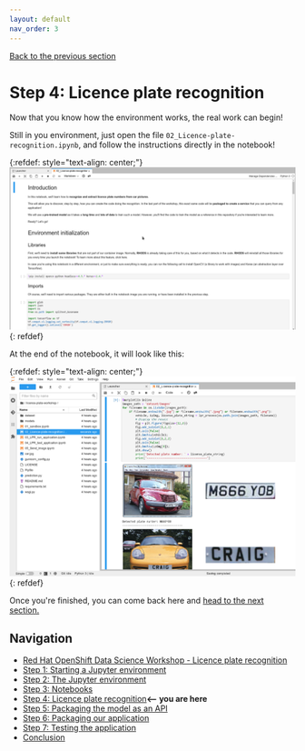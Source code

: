 ```yaml
---
layout: default
nav_order: 3
---
```

[Back to the previous section](step3.html)

# Step 4: Licence plate recognition

Now that you know how the environment works, the real work can begin!

Still in you environment, just open the file `02_Licence-plate-recognition.ipynb`, and follow the instructions directly in the notebook!

{:refdef: style="text-align: center;"}
![alt text](./assets/img/notebook_lpr.png "LPR notebook")
{: refdef}

At the end of the notebook, it will look like this:

{:refdef: style="text-align: center;"}
![alt text](./assets/img/lpr_result.png "LPR notebook")
{: refdef}

Once you're finished, you can come back here and [head to the next section.](step5.html)

## Navigation

<!-- startnav -->
* [Red Hat OpenShift Data Science Workshop - Licence plate recognition](index.md)
* [Step 1: Starting a Jupyter environment](step1.md)
* [Step 2: The Jupyter environment](step2.md)
* [Step 3: Notebooks](step3.md)
* [Step 4: Licence plate recognition](step4.md)**<-- you are here**
* [Step 5: Packaging the model as an API](step5.md)
* [Step 6: Packaging our application](step6.md)
* [Step 7: Testing the application](step7.md)
* [Conclusion](step8.md)
<!-- endnav -->
